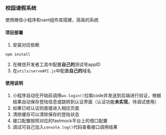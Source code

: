 ### 校园请假系统

使用微信小程序和vant组件库搭建，简易的系统

#### 项目部署

1. 安装对应依赖

```
npm install
```

2. 在微信开发者工具中配置**自己的**测试号appID
3. 在`utils/serveAPI.js`中配置**自己的**域名

#### 使用说明

1. 小程序自动在开始前调用`wx.login()`拉取code并发送到后端进行验证，根据结果自动保存登陆信息或跳转到认证界面（认证功能**未实现**，待调试使用）
2. 如果已经认证则直接进入相应页面
3. 清除缓存可以清除保存的登陆状态
4. 接口配置按照对应的fastmock平台上的借口配置
5. 调试可自己加入`console.log()`代码查看接口调用结果

